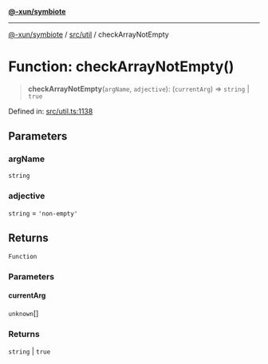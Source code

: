 [**@-xun/symbiote**](../../../README.md)

***

[@-xun/symbiote](../../../README.md) / [src/util](../README.md) / checkArrayNotEmpty

# Function: checkArrayNotEmpty()

> **checkArrayNotEmpty**(`argName`, `adjective`): (`currentArg`) => `string` \| `true`

Defined in: [src/util.ts:1138](https://github.com/Xunnamius/symbiote/blob/520897b087b8e240c6e7c9236ad875776c29a907/src/util.ts#L1138)

## Parameters

### argName

`string`

### adjective

`string` = `'non-empty'`

## Returns

`Function`

### Parameters

#### currentArg

`unknown`[]

### Returns

`string` \| `true`
